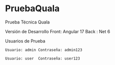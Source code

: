 # PruebaQuala
Prueba Técnica Quala

  Versión de Desarrollo
  Front: Angular 17
  Back : Net 6
  
  Usuarios de Prueba

    Usuario: admin Contraseña: admin123

    Usuario: user  Contraseña: user123
